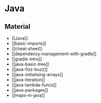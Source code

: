 # Java

## Material

- [[Java]]
- [[basic-imports]]
- [[cheat-sheet]]
- [[dependency-management-with-gradle]]
- [[gradle-intro]]
- [[java-basic-tree]]
- [[java-fizz-buzz]]
- [[java-initialising-arrays]]
- [[java-iteration]]
- [[java-lambda-funcs]]
- [[java-packages]]
- [[maps-in-java]]
